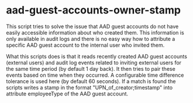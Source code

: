 # aad-guest-accounts-owner-stamp
This script tries to solve the issue that AAD guest accounts do not have easily accessible information about who created them. 
This information is only available in audit logs and there is no easy way how to attribute a specific AAD guest account to the internal user who invited them.

What this scripts does is that it reads recently created AAD guest accounts (external users) and audit log events related to inviting external users for the same time period (by default 1 day back). It then tries to pair these events based on time when they occurred. A configurable time difference tolerance is used here (by default 60 seconds). If a match is found the scripts writes a stamp in the format "UPN_of_creator;timestamp" into attribute employeeType of the AAD guest account.  
